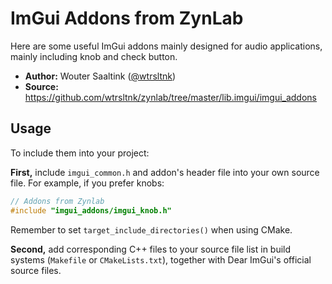 # ImGui Addons from ZynLab

Here are some useful ImGui addons mainly designed for audio applications, mainly including knob and check button.

- **Author:** Wouter Saaltink ([@wtrsltnk](https://github.com/wtrsltnk))
- **Source:** <https://github.com/wtrsltnk/zynlab/tree/master/lib.imgui/imgui_addons>

## Usage

To include them into your project:

**First,** include `imgui_common.h` and addon's header file into your own source file. For example, if you prefer knobs:

```c++
// Addons from Zynlab
#include "imgui_addons/imgui_knob.h"
```

Remember to set `target_include_directories()` when using CMake.

**Second,** add corresponding C++ files to your source file list in build systems (`Makefile` or `CMakeLists.txt`), together with Dear ImGui's official source files.

